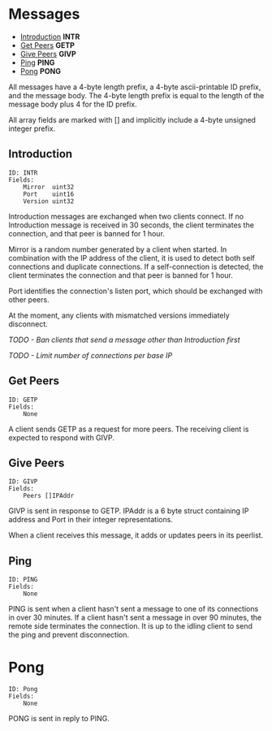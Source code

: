# Messages

* [Introduction](#introduction) **INTR** 
* [Get Peers](#get-peers) **GETP** 
* [Give Peers](#give-peers) **GIVP** 
* [Ping](#ping) **PING** 
* [Pong](#pong) **PONG** 

All messages have a 4-byte length prefix, a 4-byte ascii-printable ID prefix, and the message body.  The 4-byte length prefix is equal to the length of the message body plus 4 for the ID prefix.

All array fields are marked with [] and implicitly include a 4-byte unsigned integer prefix.

## Introduction

```
ID: INTR
Fields:
    Mirror  uint32
    Port    uint16
    Version uint32
```

Introduction messages are exchanged when two clients connect.  If no Introduction message is received in 30 seconds, the client terminates the connection, and that peer is banned for 1 hour.

Mirror is a random number generated by a client when started.  In combination with the IP address of the client, it is used to detect both self connections and duplicate connections.  If a self-connection is detected, the client terminates the connection and that peer is banned for 1 hour.

Port identifies the connection's listen port, which should be exchanged with other peers.

At the moment, any clients with mismatched versions immediately disconnect.

*TODO - Ban clients that send a message other than Introduction first*

*TODO - Limit number of connections per base IP*

## Get Peers

```
ID: GETP
Fields:
    None
```

A client sends GETP as a request for more peers.  The receiving client is expected to respond with GIVP.

## Give Peers

```
ID: GIVP
Fields:
    Peers []IPAddr
```

GIVP is sent in response to GETP.  IPAddr is a 6 byte struct containing IP address and Port in their integer representations.

When a client receives this message, it adds or updates peers in its peerlist.

## Ping

```
ID: PING
Fields:
    None
```

PING is sent when a client hasn't sent a message to one of its connections in over 30 minutes.  If a client hasn't sent a message in over 90 minutes, the remote side terminates the connection.  It is up to the idling client to send the ping and prevent disconnection.

# Pong

```
ID: Pong
Fields:
    None
```

PONG is sent in reply to PING.